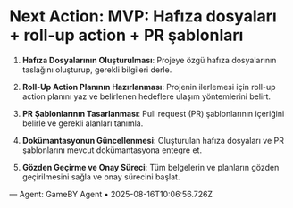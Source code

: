# Next Action: MVP: Hafıza dosyaları + roll-up action + PR şablonları

1. **Hafıza Dosyalarının Oluşturulması**: Projeye özgü hafıza dosyalarının taslağını oluşturup, gerekli bilgileri derle.

2. **Roll-Up Action Planının Hazırlanması**: Projenin ilerlemesi için roll-up action planını yaz ve belirlenen hedeflere ulaşım yöntemlerini belirt.

3. **PR Şablonlarının Tasarlanması**: Pull request (PR) şablonlarının içeriğini belirle ve gerekli alanları tanımla.

4. **Dokümantasyonun Güncellenmesi**: Oluşturulan hafıza dosyaları ve PR şablonlarını mevcut dokümantasyona entegre et.

5. **Gözden Geçirme ve Onay Süreci**: Tüm belgelerin ve planların gözden geçirilmesini sağla ve onay sürecini başlat.

— Agent: GameBY Agent • 2025-08-16T10:06:56.726Z

